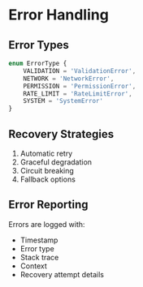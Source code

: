 # Error Handling

## Error Types
```typescript
enum ErrorType {
    VALIDATION = 'ValidationError',
    NETWORK = 'NetworkError',
    PERMISSION = 'PermissionError',
    RATE_LIMIT = 'RateLimitError',
    SYSTEM = 'SystemError'
}
```

## Recovery Strategies
1. Automatic retry
2. Graceful degradation
3. Circuit breaking
4. Fallback options

## Error Reporting
Errors are logged with:
- Timestamp
- Error type
- Stack trace
- Context
- Recovery attempt details
